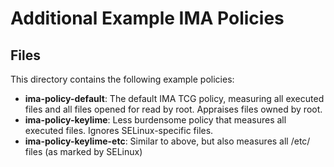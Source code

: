 # Additional Example IMA Policies

## Files 

This directory contains the following example policies: 
* **ima-policy-default**: The default IMA TCG policy, measuring all executed files and all files opened for read by root.  Appraises files owned by root. 
* **ima-policy-keylime**: Less burdensome policy that measures all executed files.  Ignores SELinux-specific files.
* **ima-policy-keylime-etc**: Similar to above, but also measures all /etc/ files (as marked by SELinux)

